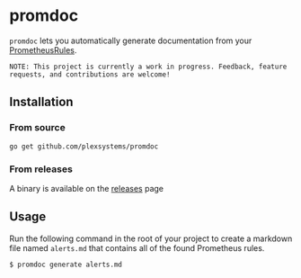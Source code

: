 # promdoc

`promdoc` lets you automatically generate documentation from your [PrometheusRules](https://github.com/coreos/prometheus-operator/blob/master/Documentation/design.md#prometheusrule).

```
NOTE: This project is currently a work in progress. Feedback, feature requests, and contributions are welcome!
```

## Installation

### From source

`go get github.com/plexsystems/promdoc`

### From releases

A binary is available on the [releases](https://github.com/plexsystems/promdoc/releases) page

## Usage

Run the following command in the root of your project to create a markdown file named `alerts.md` that contains all of the found Prometheus rules.

```console
$ promdoc generate alerts.md
```

